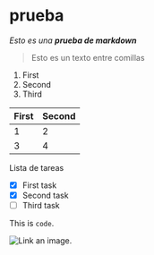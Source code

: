 # prueba
*Esto es una __prueba de markdown__*

> Esto es un texto entre comillas

1. First
1. Second
1. Third

First|Second
-|-
1|2
3|4

Lista de tareas
- [x] First task
- [x] Second task
- [ ] Third task

This is `code`.

![Link an image.](https://mifoto.cl/wp-content/uploads/2023/12/Fotografias.png)
